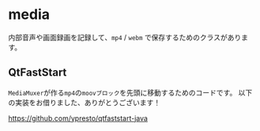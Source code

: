 # media

内部音声や画面録画を記録して、`mp4` / `webm` で保存するためのクラスがあります。

## QtFastStart
`MediaMuxer`が作る`mp4`の`moovブロック`を先頭に移動するためのコードです。
以下の実装をお借りました、ありがとうございます！

https://github.com/ypresto/qtfaststart-java